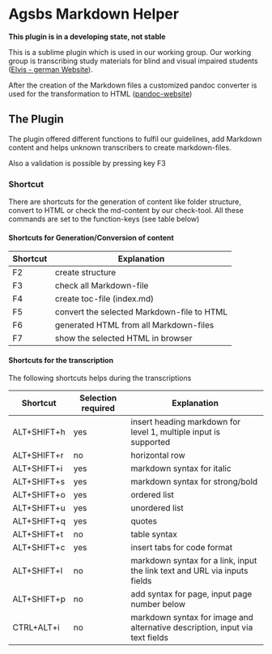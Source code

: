 Agsbs Markdown Helper
===================

**This plugin is in a developing state, not stable**

This is a sublime plugin which is used in our working group. Our working group is transcribing study materials
for blind and visual impaired students ([Elvis - german Website](http://elvis.inf.tu-dresden.de)).

After the creation of the Markdown files a customized pandoc converter is used for the transformation to HTML 
([pandoc-website](http://johnmacfarlane.net/pandoc/))

## The Plugin
The plugin offered different functions to fulfil our guidelines, add Markdown content and 
helps unknown transcribers to create markdown-files.

Also a validation is possible by pressing key F3


### Shortcut

There are shortcuts for the generation of content like folder structure, convert to HTML or check the md-content by our check-tool. All these commands are set to the function-keys (see table below)

#### Shortcuts for Generation/Conversion of content

| Shortcut | Explanation                                |
| -----    | -------                                    |
| F2       | create structure                           |
| F3       | check all Markdown-file                    |
| F4       | create toc-file (index.md)                 |
| F5       | convert the selected Markdown-file to HTML |
| F6       | generated HTML from all Markdown-files     |
| F7       | show the selected HTML in browser          |

#### Shortcuts for the transcription

The following shortcuts helps during the transcriptions 

| Shortcut    | Selection required | Explanation                                                                  |
| ----------  | --------------     | -------------------------------------------------------------------------    |
| ALT+SHIFT+h | yes                | insert heading markdown for level 1, multiple input is supported             |
| ALT+SHIFT+r | no                 | horizontal row                                                               |
| ALT+SHIFT+i | yes                | markdown syntax for italic                                                   |
| ALT+SHIFT+s | yes                | markdown syntax for strong/bold                                              |
| ALT+SHIFT+o | yes                | ordered list                                                                 |
| ALT+SHIFT+u | yes                | unordered list                                                               |
| ALT+SHIFT+q | yes                | quotes                                                                       |
| ALT+SHIFT+t | no                 | table syntax                                                                 |
| ALT+SHIFT+c | yes                | insert tabs for code format                                                  |
| ALT+SHIFT+l | no                 | markdown syntax for a link, input the link text and URL via inputs fields    |
| ALT+SHIFT+p | no                 | add syntax for page, input page number below                                 |
| CTRL+ALT+i  | no                 | markdown syntax for image and alternative description, input via text fields |


